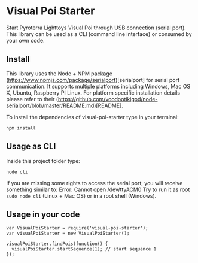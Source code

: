 Visual Poi Starter
==================

Start Pyroterra Lighttoys Visual Poi through USB connection (serial port).
This library can be used as a CLI (command line interface) or consumed by your own code.

Install
-------

This library uses the Node + NPM package (https://www.npmjs.com/package/serialport)[serialport] for serial port communication. It supports multiple platforms including Windows, Mac OS X, Ubuntu, Raspberry PI Linux. For platform specific installation details please refer to their (https://github.com/voodootikigod/node-serialport/blob/master/README.md)[README].

To install the dependencies of visual-poi-starter type in your terminal:

```
npm install
```


Usage as CLI
------------

Inside this project folder type:

```
node cli
```

If you are missing some rights to access the serial port, you will receive something similar to: Error: Cannot open /dev/ttyACM0
Try to run it as root `sudo node cli` (Linux + Mac OS) or in a root shell (Windows).


Usage in your code
------------------

```
var VisualPoiStarter = require('visual-poi-starter');
var visualPoiStarter = new VisualPoiStarter();

visualPoiStarter.findPois(function() {
  visualPoiStarter.startSequence(1); // start sequence 1
});
```
